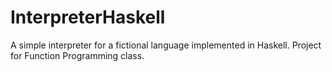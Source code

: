 # InterpreterHaskell
A simple interpreter for a fictional language implemented in Haskell. Project for Function Programming class.
